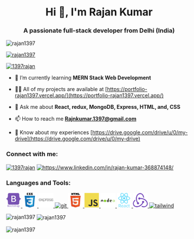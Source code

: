 <h1 align="center">Hi 👋, I'm Rajan Kumar</h1>
<h3 align="center">A passionate full-stack developer from Delhi (India)</h3>

<p align="left"> <img src="https://komarev.com/ghpvc/?username=rajan1397&label=Profile%20views&color=0e75b6&style=flat" alt="rajan1397" /> </p>

<p align="left"> <a href="https://github.com/ryo-ma/github-profile-trophy"><img src="https://github-profile-trophy.vercel.app/?username=rajan1397" alt="rajan1397" /></a> </p>

<p align="left"> <a href="https://twitter.com/1397rajan" target="blank"><img src="https://img.shields.io/twitter/follow/1397rajan?logo=twitter&style=for-the-badge" alt="1397rajan" /></a> </p>

- 🌱 I’m currently learning **MERN Stack Web Development**

- 👨‍💻 All of my projects are available at [https://portfolio-rajan1397.vercel.app/](https://portfolio-rajan1397.vercel.app/)

- 💬 Ask me about **React, redux, MongoDB, Express, HTML, and, CSS**

- 📫 How to reach me **Rajnkumar.1397@gmail.com**

- 📄 Know about my experiences [https://drive.google.com/drive/u/0/my-drive](https://drive.google.com/drive/u/0/my-drive)

<h3 align="left">Connect with me:</h3>
<p align="left">
<a href="https://twitter.com/1397rajan" target="blank"><img align="center" src="https://raw.githubusercontent.com/rahuldkjain/github-profile-readme-generator/master/src/images/icons/Social/twitter.svg" alt="1397rajan" height="30" width="40" /></a>
<a href="https://linkedin.com/in/https://www.linkedin.com/in/rajan-kumar-368874148/" target="blank"><img align="center" src="https://raw.githubusercontent.com/rahuldkjain/github-profile-readme-generator/master/src/images/icons/Social/linked-in-alt.svg" alt="https://www.linkedin.com/in/rajan-kumar-368874148/" height="30" width="40" /></a>
</p>

<h3 align="left">Languages and Tools:</h3>
<p align="left"> <a href="https://getbootstrap.com" target="_blank" rel="noreferrer"> <img src="https://raw.githubusercontent.com/devicons/devicon/master/icons/bootstrap/bootstrap-plain-wordmark.svg" alt="bootstrap" width="40" height="40"/> </a> <a href="https://www.w3schools.com/css/" target="_blank" rel="noreferrer"> <img src="https://raw.githubusercontent.com/devicons/devicon/master/icons/css3/css3-original-wordmark.svg" alt="css3" width="40" height="40"/> </a> <a href="https://expressjs.com" target="_blank" rel="noreferrer"> <img src="https://raw.githubusercontent.com/devicons/devicon/master/icons/express/express-original-wordmark.svg" alt="express" width="40" height="40"/> </a> <a href="https://git-scm.com/" target="_blank" rel="noreferrer"> <img src="https://www.vectorlogo.zone/logos/git-scm/git-scm-icon.svg" alt="git" width="40" height="40"/> </a> <a href="https://www.w3.org/html/" target="_blank" rel="noreferrer"> <img src="https://raw.githubusercontent.com/devicons/devicon/master/icons/html5/html5-original-wordmark.svg" alt="html5" width="40" height="40"/> </a> <a href="https://developer.mozilla.org/en-US/docs/Web/JavaScript" target="_blank" rel="noreferrer"> <img src="https://raw.githubusercontent.com/devicons/devicon/master/icons/javascript/javascript-original.svg" alt="javascript" width="40" height="40"/> </a> <a href="https://nodejs.org" target="_blank" rel="noreferrer"> <img src="https://raw.githubusercontent.com/devicons/devicon/master/icons/nodejs/nodejs-original-wordmark.svg" alt="nodejs" width="40" height="40"/> </a> <a href="https://reactjs.org/" target="_blank" rel="noreferrer"> <img src="https://raw.githubusercontent.com/devicons/devicon/master/icons/react/react-original-wordmark.svg" alt="react" width="40" height="40"/> </a> <a href="https://redux.js.org" target="_blank" rel="noreferrer"> <img src="https://raw.githubusercontent.com/devicons/devicon/master/icons/redux/redux-original.svg" alt="redux" width="40" height="40"/> </a> <a href="https://tailwindcss.com/" target="_blank" rel="noreferrer"> <img src="https://www.vectorlogo.zone/logos/tailwindcss/tailwindcss-icon.svg" alt="tailwind" width="40" height="40"/> </a> </p>

<p><img align="left" src="https://github-readme-stats.vercel.app/api/top-langs?username=rajan1397&show_icons=true&locale=en&layout=compact" alt="rajan1397" /></p>

<p>&nbsp;<img align="center" src="https://github-readme-stats.vercel.app/api?username=rajan1397&show_icons=true&locale=en" alt="rajan1397" /></p>

<p><img align="center" src="https://github-readme-streak-stats.herokuapp.com/?user=rajan1397&" alt="rajan1397" /></p>
